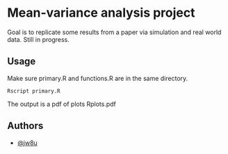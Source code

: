 # Mean-variance analysis project

Goal is to replicate some results from a paper via simulation and real world data. Still in progress.

## Usage

Make sure primary.R and functions.R are in the same directory.
```
Rscript primary.R
```
The output is a pdf of plots Rplots.pdf 

## Authors

- [@jw8u](https://www.github.com/jw8u)
